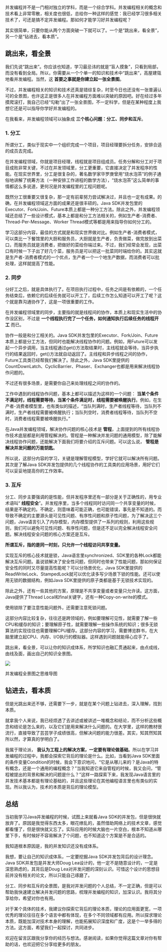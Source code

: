 并发编程并不是一门相对独立的学科，而是一个综合学科。并发编程相关的概念和技术看上非常零散，相关度也很低，总给你一种这样的感觉：我已经学习很多相关技术了，可还是搞不定并发编程。那如何才能学习好并发编程呢？

其实很简单，只要你能从两个方面突破一下就可以了。一个是“跳出来，看全景”，另一个是“钻进去，看本质”。

## 跳出来，看全景

我们先说“跳出来”。你应该也知道，学习最忌讳的就是“盲人摸象”，只看到局部，而没有看到全局。所以，你需要从一个个单一的知识和技术中“跳出来”，高屋建瓴地看并发编程。当然，这 **首要之事就是你建立起一张全景图**。

不过，并发编程相关的知识和技术还真是错综复杂，时至今日也还没有一张普遍认可的全景图，也许这正是很多人在并发编程方面难以突破的原因吧。好在经过多年摸爬滚打，我自己已经“勾勒”出了一张全景图，不一定科学，但是在某种程度上我想它还是可以指导你学好并发编程的。

在我看来，并发编程领域可以抽象成 **三个核心问题：分工、同步和互斥**。

### 1\. 分工

所谓分工，类似于现实中一个组织完成一个项目，项目经理要拆分任务，安排合适的成员去完成。

在并发编程领域，你就是项目经理，线程就是项目组成员。任务分解和分工对于项目成败非常关键，不过在并发领域里，分工更重要，它直接决定了并发程序的性能。在现实世界里，分工是很复杂的，著名数学家华罗庚曾用“烧水泡茶”的例子通俗地讲解了统筹方法（一种安排工作进程的数学方法），“烧水泡茶”这么简单的事情都这么多说道，更何况是并发编程里的工程问题呢。

既然分工很重要又很复杂，那一定有前辈努力尝试解决过，并且也一定有成果。的确，在并发编程领域这方面的成果还是很丰硕的。Java SDK并发包里的Executor、Fork/Join、Future本质上都是一种分工方法。除此之外，并发编程领域还总结了一些设计模式，基本上都是和分工方法相关的，例如生产者-消费者、Thread-Per-Message、Worker Thread模式等都是用来指导你如何分工的。

学习这部分内容，最佳的方式就是和现实世界做对比。例如生产者-消费者模式，可以类比一下餐馆里的大厨和服务员，大厨就是生产者，负责做菜，做完放到出菜口，而服务员就是消费者，把做好的菜给你端过来。不过，我们经常会发现，出菜口有时候一下子出了好几个菜，服务员是可以把这一批菜同时端给你的。其实这就是生产者-消费者模式的一个优点，生产者一个一个地生产数据，而消费者可以批处理，这样就提高了性能。

### 2\. 同步

分好工之后，就是具体执行了。在项目执行过程中，任务之间是有依赖的，一个任务结束后，依赖它的后续任务就可以开工了，后续工作怎么知道可以开工了呢？这个就是靠沟通协作了，这是一项很重要的工作。

在并发编程领域里的同步，主要指的就是线程间的协作，本质上和现实生活中的协作没区别，不过是 **一个线程执行完了一个任务，如何通知执行后续任务的线程开工** 而已。

协作一般是和分工相关的。Java SDK并发包里的Executor、Fork/Join、Future本质上都是分工方法，但同时也能解决线程协作的问题。例如，用Future可以发起一个异步调用，当主线程通过get()方法取结果时，主线程就会等待，当异步执行的结果返回时，get()方法就自动返回了。主线程和异步线程之间的协作，Future工具类已经帮我们解决了。除此之外，Java SDK里提供的CountDownLatch、CyclicBarrier、Phaser、Exchanger也都是用来解决线程协作问题的。

不过还有很多场景，是需要你自己来处理线程之间的协作的。

工作中遇到的线程协作问题，基本上都可以描述为这样的一个问题： **当某个条件不满足时，线程需要等待，当某个条件满足时，线程需要被唤醒执行**。例如，在生产者-消费者模型里，也有类似的描述，“当队列满时，生产者线程等待，当队列不满时，生产者线程需要被唤醒执行；当队列空时，消费者线程等待，当队列不空时，消费者线程需要被唤醒执行。”

在Java并发编程领域，解决协作问题的核心技术是 **管程**，上面提到的所有线程协作技术底层都是利用管程解决的。管程是一种解决并发问题的通用模型，除了能解决线程协作问题，还能解决下面我们将要介绍的互斥问题。可以这么说， **管程是解决并发问题的万能钥匙**。

所以说，这部分内容的学习，关键是理解管程模型，学好它就可以解决所有问题。其次是了解Java SDK并发包提供的几个线程协作的工具类的应用场景，用好它们可以妥妥地提高你的工作效率。

### 3\. 互斥

分工、同步主要强调的是性能，但并发程序里还有一部分是关于正确性的，用专业术语叫“ **线程安全**”。并发程序里，当多个线程同时访问同一个共享变量的时候，结果是不确定的。不确定，则意味着可能正确，也可能错误，事先是不知道的。而导致不确定的主要源头是可见性问题、有序性问题和原子性问题，为了解决这三个问题，Java语言引入了内存模型，内存模型提供了一系列的规则，利用这些规则，我们可以避免可见性问题、有序性问题，但是还不足以完全解决线程安全问题。解决线程安全问题的核心方案还是互斥。

**所谓互斥，指的是同一时刻，只允许一个线程访问共享变量。**

实现互斥的核心技术就是锁，Java语言里synchronized、SDK里的各种Lock都能解决互斥问题。虽说锁解决了安全性问题，但同时也带来了性能问题，那如何保证安全性的同时又尽量提高性能呢？可以分场景优化，Java SDK里提供的ReadWriteLock、StampedLock就可以优化读多写少场景下锁的性能。还可以使用无锁的数据结构，例如Java SDK里提供的原子类都是基于无锁技术实现的。

除此之外，还有一些其他的方案，原理是不共享变量或者变量只允许读。这方面，Java提供了Thread Local和final关键字，还有一种Copy-on-write的模式。

使用锁除了要注意性能问题外，还需要注意死锁问题。

这部分内容比较复杂，往往还是跨领域的，例如要理解可见性，就需要了解一些CPU和缓存的知识；要理解原子性，就需要理解一些操作系统的知识；很多无锁算法的实现往往也需要理解CPU缓存。这部分内容的学习，需要博览群书，在大脑里建立起CPU、内存、I/O执行的模拟器。这样遇到问题就能得心应手了。

跳出来，看全景，可以让你的知识成体系，所学知识也融汇贯通起来，由点成线，由线及面，画出自己的知识全景图。

![](https://static001.geekbang.org/resource/image/11/65/11e0c64618c04edba52619f41aaa3565.png?wh=1349*756)

并发编程全景图之思维导图

## 钻进去，看本质

但是光跳出来还不够，还需要下一步，就是在某个问题上钻进去，深入理解，找到本质。

就拿我个人来说，我已经烦透了去讲述或被讲述一堆概念和结论，而不分析这些概念和结论是怎么来的，以及它们是用来解决什么问题的。在大学里，这样的教材很流行，直接导致了芸芸学子成绩很高，但解决问题的能力很差。其实，知其然知其所以然，才算真的学明白了。

我属于理论派， **我认为工程上的解决方案，一定要有理论做基础**。所以在学习并发编程的过程中，我都会探索它背后的理论是什么。比如，当看到Java SDK里面的条件变量Condition的时候，我会下意识地问，“它是从哪儿来的？是Java的特有概念，还是一个通用的编程概念？”当我知道它来自管程的时候，我又会问，“管程被提出的背景和解决的问题是什么？”这样一路探索下来，我发现Java语言里的并发技术基本都是有理论基础的，并且这些理论在其他编程语言里也有类似的实现。所以我认为，技术的本质是背后的理论模型。

## 总结

当初我学习Java并发编程的时候，试图上来就看Java SDK的并发包，但是很快就放弃了。原因是我觉得东西太多，眼花缭乱的，虽然借助网络上的技术文章，感觉都看懂了，但是很快就又忘了。实际应用的时候大脑也一片空白，根本不知道从哪里下手，有时候好不容易解决了个问题，也不知道这个方案是不是合适的。

我知道根本原因是，我的并发知识还没有成体系。

我想，要让自己的知识成体系，一定要挖掘Java SDK并发包背后的设计理念。Java SDK并发包是并发大师Doug Lea设计的，他一定不是随意设计的，一定是深思熟虑的，其背后是Doug Lea对并发问题的深刻认识。可惜这个设计的思想目前并没有相关的论文，所以只能自己琢磨了。

分工、同步和互斥的全景图，是我对并发问题的个人总结，不一定正确，但是可以帮助我快速建立解决并发问题的思路，梳理并发编程的知识，加深认识。我将其分享给你，希望对你也有用。

对于某个具体的技术，我建议你探索它背后的理论本质，理论的应用面更宽，一项优秀的理论往往在多个语言中都有体现，在多个不同领域都有应用。所以探求理论本质，既能加深对技术本身的理解，也能拓展知识深度和广度，这是个一举多得的方法。这方面，希望我们一起探讨，共同进步。

欢迎在留言区跟我分享你的经历与想法。感谢阅读，如果你觉得这篇文章对你有帮助的话，也欢迎把它分享给更多的朋友。